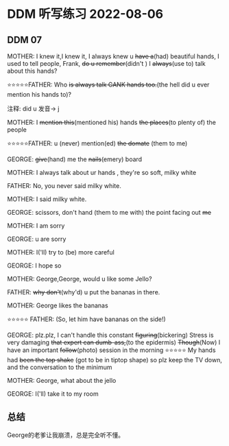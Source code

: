 # DDM 听写练习 2022-08-06

## DDM 07
MOTHER: I knew it,I knew it, I always knew u ~~have a~~(had) beautiful hands, I used to tell people, Frank, ~~do u remember~~(didn't ) I ~~always~~(use to) talk about this hands?

⭐️⭐️⭐⭐️⭐FATHER: Who ~~is always talk GANK hands too.~~(the hell did u ever mention his hands to)? 

注释: did u  发音-> j

MOTHER: I ~~mention this~~(mentioned his) hands ~~the places~~(to plenty of) the people

⭐️⭐️⭐⭐️⭐FATHER: u (never) mention(ed) ~~the domate~~ (them to me)

GEORGE: ~~give~~(hand) me the ~~nails~~(emery) board

MOTHER: I always talk about ur hands , they're so soft, milky white

FATHER: No, you never said  milky white. 

MOTHER: I said  milky white.

GEORGE: scissors, don't hand (them to me with) the point facing out ~~me~~ 

MOTHER: I am sorry

GEORGE: u are sorry

MOTHER: I('ll) try to (be) more careful

GEORGE: I hope so

MOTHER: George,George, would u like some Jello?

FATHER: ~~why don't~~(why'd) u put the bananas in there.

MOTHER: George likes the bananas

⭐️⭐️⭐⭐️⭐ FATHER: (So, let him have bananas on the side!)

GEORGE: plz.plz, I can't handle this constant ~~figuring~~(bickering)
         Stress is very damaging ~~that expert can dumb-ass,~~(to the epidermis)
        ~~Though~~(Now) I have an important ~~follow~~(photo) session in the morning
⭐️⭐️⭐⭐️⭐ My hands had ~~been the top shake~~ (got to be in tiptop shape) 
        so plz keep the TV down, and the conversation to the minimum


MOTHER: George, what about the jello

GEORGE: I('ll) take it to my room

## 总结

George的老爹让我崩溃，总是完全听不懂。

